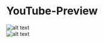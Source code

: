 # YouTube-Preview
![alt text](https://github.com/sooqua/YouTube-Preview/blob/master/gangnam%20style.png)  
![alt text](https://github.com/sooqua/YouTube-Preview/blob/master/gangnam%20style.gif)
